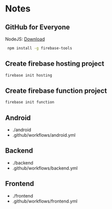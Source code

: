 # Notes

## GitHub for Everyone
NodeJS: [Download](https://nodejs.org/en/download/)

```bash
 npm install -g firebase-tools
```

## Create firebase hosting project

```bash
firebase init hosting
```

## Create firebase function project

```bash
firebase init function
```

## Android

- ./android
- .github/workflows/android.yml

## Backend

- ./backend
- .github/workflows/backend.yml

## Frontend

- ./frontend
- .github/workflows/frontend.yml
